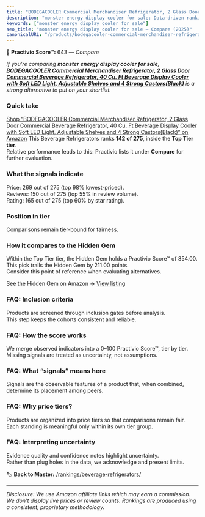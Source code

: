 ```yaml
---
title: "BODEGACOOLER Commercial Merchandiser Refrigerator, 2 Glass Door Commercial Beverage Refrigerator, 40 Cu. Ft Beverage Display Cooler with Soft LED Light, Adjustable Shelves and 4 Strong Castors(Black)"
description: "monster energy display cooler for sale: Data-driven ranking using the Practivio Score™. Positioned by quality, value, demand, findability, momentum."
keywords: ["monster energy display cooler for sale"]
seo_title: "monster energy display cooler for sale — Compare (2025)"
canonicalURL: "/products/bodegacooler-commercial-merchandiser-refrigerator-2-glass-door-commercial-beverage-refrigerator-40-cu-ft-beverage-display-cooler-with-soft-led-light-adjustable-shelves-and-4-strong-castorsblack-B0CYWVY935/"
---
```


**🛒 Practivio Score™:** 643 — _Compare_


*If you're comparing **monster energy display cooler for sale**, **[BODEGACOOLER Commercial Merchandiser Refrigerator, 2 Glass Door Commercial Beverage Refrigerator, 40 Cu. Ft Beverage Display Cooler with Soft LED Light, Adjustable Shelves and 4 Strong Castors(Black)](https://www.amazon.com/dp/B0CYWVY935?tag=practivio-20)** is a strong alternative to put on your shortlist.*
### Quick take
[Shop “BODEGACOOLER Commercial Merchandiser Refrigerator, 2 Glass Door Commercial Beverage Refrigerator, 40 Cu. Ft Beverage Display Cooler with Soft LED Light, Adjustable Shelves and 4 Strong Castors(Black)” on Amazon](https://www.amazon.com/dp/B0CYWVY935?tag=practivio-20)
This Beverage Refrigerators ranks **142 of 275**, inside the **Top Tier tier**.  
Relative performance leads to this: Practivio lists it under **Compare** for further evaluation.

### What the signals indicate
Price: 269 out of 275 (top 98% lowest-priced).  
Reviews: 150 out of 275 (top 55% in review volume).  
Rating: 165 out of 275 (top 60% by star rating).  

### Position in tier
Comparisons remain tier-bound for fairness.

### How it compares to the Hidden Gem
Within the Top Tier tier, the Hidden Gem holds a Practivio Score™ of 854.00.  
This pick trails the Hidden Gem by 211.00 points.  
Consider this point of reference when evaluating alternatives.  

See the Hidden Gem on Amazon → [View listing](https://www.amazon.com/dp/B09F9WX11W?tag=practivio-20)

### FAQ: Inclusion criteria
Products are screened through inclusion gates before analysis.  
This step keeps the cohorts consistent and reliable.

### FAQ: How the score works
We merge observed indicators into a 0–100 Practivio Score™, tier by tier.  
Missing signals are treated as uncertainty, not assumptions.

### FAQ: What “signals” means here
Signals are the observable features of a product that, when combined, determine its placement among peers.

### FAQ: Why price tiers?
Products are organized into price tiers so that comparisons remain fair.  
Each standing is meaningful only within its own tier group.

### FAQ: Interpreting uncertainty
Evidence quality and confidence notes highlight uncertainty.  
Rather than plug holes in the data, we acknowledge and present limits.

<!-- Missing template for Compare/CompareWithinPriceClass -->


🏷️ **Back to Master:** [/rankings/beverage-refrigerators/](/rankings/beverage-refrigerators/)

---
_Disclosure: We use Amazon affiliate links which may earn a commission. We don’t display live prices or review counts. Rankings are produced using a consistent, proprietary methodology._
